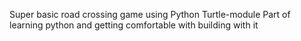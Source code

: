 Super basic road crossing game using Python Turtle-module
Part of learning python and getting comfortable with building with it
